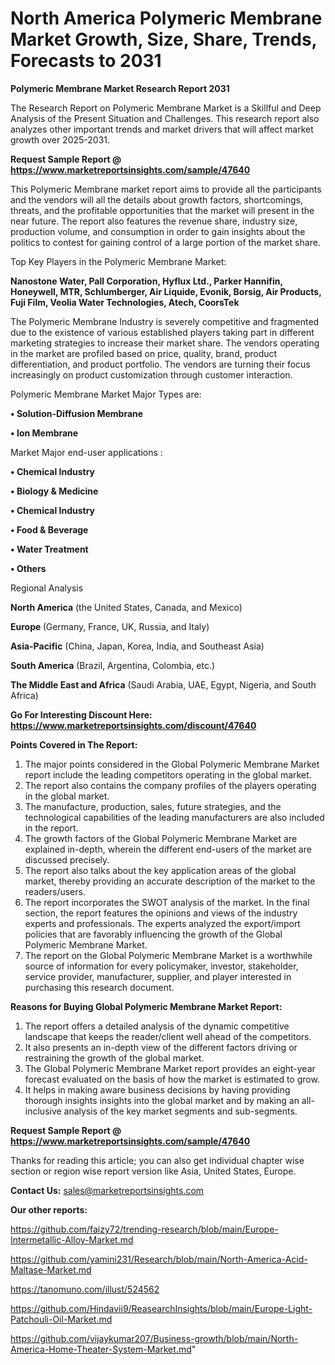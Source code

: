 # North America Polymeric Membrane Market Growth, Size, Share, Trends, Forecasts to 2031

<strong>Polymeric Membrane Market Research Report 2031</strong>

The Research Report on Polymeric Membrane Market is a Skillful and Deep Analysis of the Present Situation and Challenges. This research report also analyzes other important trends and market drivers that will affect market growth over 2025-2031.

<strong>Request Sample Report @ <a href=https://www.marketreportsinsights.com/sample/47640>https://www.marketreportsinsights.com/sample/47640</a></strong>

This Polymeric Membrane market report aims to provide all the participants and the vendors will all the details about growth factors, shortcomings, threats, and the profitable opportunities that the market will present in the near future. The report also features the revenue share, industry size, production volume, and consumption in order to gain insights about the politics to contest for gaining control of a large portion of the market share.

Top Key Players in the Polymeric Membrane Market:

<strong>Nanostone Water, Pall Corporation, Hyflux Ltd., Parker Hannifin, Honeywell, MTR, Schlumberger, Air Liquide, Evonik, Borsig, Air Products, Fuji Film, Veolia Water Technologies, Atech, CoorsTek</strong>

The Polymeric Membrane Industry is severely competitive and fragmented due to the existence of various established players taking part in different marketing strategies to increase their market share. The vendors operating in the market are profiled based on price, quality, brand, product differentiation, and product portfolio. The vendors are turning their focus increasingly on product customization through customer interaction.

Polymeric Membrane Market Major Types are:

<strong>•  Solution-Diffusion Membrane

•  Ion Membrane</strong>

Market Major end-user applications :

<strong>•  Chemical Industry

•  Biology & Medicine

•  Chemical Industry

•  Food & Beverage

•  Water Treatment

•  Others</strong>

Regional Analysis

</u><strong><b>North America</b></strong> (the United States, Canada, and Mexico)

<strong><b>Europe </b></strong>(Germany, France, UK, Russia, and Italy)

<strong><b>Asia-Pacific</b></strong> (China, Japan, Korea, India, and Southeast Asia)

<strong><b>South America</b></strong> (Brazil, Argentina, Colombia, etc.)

<strong><b>The Middle East and Africa</b></strong> (Saudi Arabia, UAE, Egypt, Nigeria, and South Africa)

<strong>Go For Interesting Discount Here: <a href=https://www.marketreportsinsights.com/discount/47640>https://www.marketreportsinsights.com/discount/47640</a></strong>

<strong>Points Covered in The Report:</strong>
<ol>
  <li>The major points considered in the Global Polymeric Membrane Market report include the leading competitors operating in the global market.</li>
  <li>The report also contains the company profiles of the players operating in the global market.</li>
  <li>The manufacture, production, sales, future strategies, and the technological capabilities of the leading manufacturers are also included in the report.</li>
  <li>The growth factors of the Global Polymeric Membrane Market are explained in-depth, wherein the different end-users of the market are discussed precisely.</li>
  <li>The report also talks about the key application areas of the global market, thereby providing an accurate description of the market to the readers/users.</li>
  <li>The report incorporates the SWOT analysis of the market. In the final section, the report features the opinions and views of the industry experts and professionals. The experts analyzed the export/import policies that are favorably influencing the growth of the Global Polymeric Membrane Market.</li>
  <li>The report on the Global Polymeric Membrane Market is a worthwhile source of information for every policymaker, investor, stakeholder, service provider, manufacturer, supplier, and player interested in purchasing this research document.</li>
</ol>
<strong>Reasons for Buying Global Polymeric Membrane Market Report:</strong>

<ol>
  <li>The report offers a detailed analysis of the dynamic competitive landscape that keeps the reader/client well ahead of the competitors.</li>
  <li>It also presents an in-depth view of the different factors driving or restraining the growth of the global market.</li>
  <li>The Global Polymeric Membrane Market report provides an eight-year forecast evaluated on the basis of how the market is estimated to grow.</li>
  <li>It helps in making aware business decisions by having providing thorough insights insights into the global market and by making an all-inclusive analysis of the key market segments and sub-segments.</li>
</ol>
<strong>Request Sample Report @ <a href=https://www.marketreportsinsights.com/sample/47640>https://www.marketreportsinsights.com/sample/47640</a></strong>


Thanks for reading this article; you can also get individual chapter wise section or region wise report version like Asia, United States, Europe.

<strong>Contact Us:</strong>
sales@marketreportsinsights.com

<strong>Our other reports:</strong>

<a href=https://github.com/faizy72/trending-research/blob/main/Europe-Intermetallic-Alloy-Market.md>https://github.com/faizy72/trending-research/blob/main/Europe-Intermetallic-Alloy-Market.md</a>

<a href=https://github.com/yamini231/Research/blob/main/North-America-Acid-Maltase-Market.md>https://github.com/yamini231/Research/blob/main/North-America-Acid-Maltase-Market.md</a>

<a href=https://tanomuno.com/illust/524562>https://tanomuno.com/illust/524562</a>

<a href=https://github.com/Hindavii9/ReasearchInsights/blob/main/Europe-Light-Patchouli-Oil-Market.md>https://github.com/Hindavii9/ReasearchInsights/blob/main/Europe-Light-Patchouli-Oil-Market.md</a>

<a href=https://github.com/vijaykumar207/Business-growth/blob/main/North-America-Home-Theater-System-Market.md>https://github.com/vijaykumar207/Business-growth/blob/main/North-America-Home-Theater-System-Market.md</a>"
